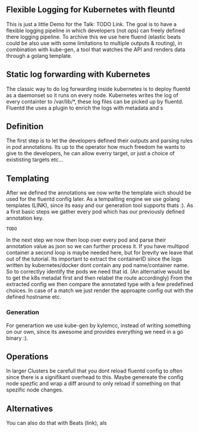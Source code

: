 ## Flexible Logging for Kubernetes with fleuntd

This is just a little Demo for the Talk: TODO Link. The goal is to have a flexible logging pipeline in which developers (not ops) can freely defined there logging pipeline.
To archive this we use here fluend (elastic beats could be also use with some limitations to multiple outputs & routing), in combination with kube-gen, a tool that watches the API and renders data through a golang template.

## Static log forwarding with Kubernetes

The classic way to do log forwarding inside kubernetes is to deploy fluentd as a daemonset so it runs on every node. 
Kubernetes writes the log of every containter to /var/lib/*, these log files can be picked up by fluentd.
Fluentd the uses a plugin to enrich the logs with metadata and s


## Definition
The first step is to let the developers defined their outputs and parsing rules in pod annotations. Its up to the operator how much freedom he wants to give to the developers, he can allow everry target, or just a choice of exististing targets etc...

## Templating
After we defined the annotations we now write the template wich should be used for the fluentd config later. As a tempalting engine we use golang templates (LINK), since its easy and our generation tool supports thats :).
As a first basic steps we gather every pod which has our previously defined annotation key.
```
TODO
```
In the next step we now then loop over every pod and parse their annotation value as json so we can further process it.
If you have multipod container a second loop is maybe needed here, but for brevity we leave that out of the tutorial. 
Its important to extract the containerID since the logs written by kubernetes/docker dont contain any pod name/container name.
So to correctlyy identify the pods we need that id. (An alternative would be to get the k8s metadat first and then relabel the route accordingly)
From the extracted config we then compare the annotated type with a few predefined choices. 
In case of a match we just render the approapte config out with the defined hostname etc.

### Generation

For generartion we use kube-gen by kylemcc, instead of writing something on our own, since its awesome and provides everything we need in a go binary :). 




## Operations

In larger Clusters be carefull that you dont reload fluentd config to often since there is a signifikant overhead to this. Maybe genereate the config node spezfic and wrap a diff around to only reload if something on that spezific node changes.

## Alternatives

You can also do that with Beats (link), als
